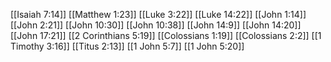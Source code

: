 [[Isaiah 7:14]]
[[Matthew 1:23]]
[[Luke 3:22]]
[[Luke 14:22]]
[[John 1:14]]
[[John 2:21]]
[[John 10:30]]
[[John 10:38]]
[[John 14:9]]
[[John 14:20]]
[[John 17:21]]
[[2 Corinthians 5:19]]
[[Colossians 1:19]]
[[Colossians 2:2]]
[[1 Timothy 3:16]]
[[Titus 2:13]]
[[1 John 5:7]]
[[1 John 5:20]]
